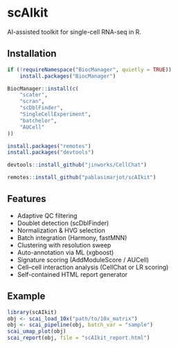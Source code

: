 # scAIkit

AI-assisted toolkit for single-cell RNA-seq in R.

## Installation

```r
if (!requireNamespace("BiocManager", quietly = TRUE))
    install.packages("BiocManager")

BiocManager::install(c(
    "scater",
    "scran",
    "scDblFinder",
    "SingleCellExperiment",
    "batchelor",
    "AUCell"
))

install.packages("remotes")
install.packages("devtools")

devtools::install_github("jinworks/CellChat")

remotes::install_github("pablasimarjot/scAIkit")
```

## Features

- Adaptive QC filtering
- Doublet detection (scDblFinder)
- Normalization & HVG selection
- Batch integration (Harmony, fastMNN)
- Clustering with resolution sweep
- Auto-annotation via ML (xgboost)
- Signature scoring (AddModuleScore / AUCell)
- Cell–cell interaction analysis (CellChat or LR scoring)
- Self-contained HTML report generator

## Example

```r
library(scAIkit)
obj <- scai_load_10x("path/to/10x_matrix")
obj <- scai_pipeline(obj, batch_var = "sample")
scai_umap_plot(obj)
scai_report(obj, file = "scAIkit_report.html")
```
